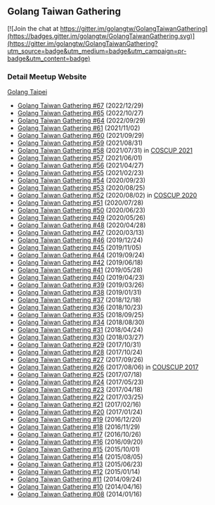 ## Golang Taiwan Gathering

[![Join the chat at https://gitter.im/golangtw/GolangTaiwanGathering](https://badges.gitter.im/golangtw/GolangTaiwanGathering.svg)](https://gitter.im/golangtw/GolangTaiwanGathering?utm_source=badge&utm_medium=badge&utm_campaign=pr-badge&utm_content=badge)

### Detail Meetup Website

[Golang Taipei](https://www.meetup.com/golang-taipei-meetup/)

- [Golang Taiwan Gathering #67](meetup/gtg67) (2022/12/29)
- [Golang Taiwan Gathering #65](meetup/gtg65) (2022/10/27)
- [Golang Taiwan Gathering #64](meetup/gtg64) (2022/09/29)
- [Golang Taiwan Gathering #61](meetup/gtg61) (2021/11/02)
- [Golang Taiwan Gathering #60](meetup/gtg60) (2021/09/29)
- [Golang Taiwan Gathering #59](meetup/gtg59) (2021/08/31)
- [Golang Taiwan Gathering #58](meetup/gtg58) (2021/07/31) in [COSCUP 2021](https://coscup.org/2021)
- [Golang Taiwan Gathering #57](meetup/gtg57) (2021/06/01)
- [Golang Taiwan Gathering #56](meetup/gtg56) (2021/04/27)
- [Golang Taiwan Gathering #55](meetup/gtg55) (2021/02/23)
- [Golang Taiwan Gathering #54](meetup/gtg54) (2020/09/23)
- [Golang Taiwan Gathering #53](meetup/gtg53) (2020/08/25)
- [Golang Taiwan Gathering #52](meetup/gtg52) (2020/08/02) in [COSCUP 2020](https://coscup.org/2020)
- [Golang Taiwan Gathering #51](meetup/gtg51) (2020/07/28)
- [Golang Taiwan Gathering #50](meetup/gtg50) (2020/06/23)
- [Golang Taiwan Gathering #49](meetup/gtg49) (2020/05/26)
- [Golang Taiwan Gathering #48](meetup/gtg48) (2020/04/28)
- [Golang Taiwan Gathering #47](meetup/gtg47) (2020/03/13)
- [Golang Taiwan Gathering #46](meetup/gtg46) (2019/12/24)
- [Golang Taiwan Gathering #45](meetup/gtg45) (2019/11/05)
- [Golang Taiwan Gathering #44](meetup/gtg44) (2019/09/24)
- [Golang Taiwan Gathering #42](meetup/gtg42) (2019/06/18)
- [Golang Taiwan Gathering #41](meetup/gtg41) (2019/05/28)
- [Golang Taiwan Gathering #40](meetup/gtg40) (2019/04/23)
- [Golang Taiwan Gathering #39](meetup/gtg39) (2019/03/26)
- [Golang Taiwan Gathering #38](meetup/gtg38) (2019/01/31)
- [Golang Taiwan Gathering #37](meetup/gtg37) (2018/12/18)
- [Golang Taiwan Gathering #36](meetup/gtg36) (2018/10/23)
- [Golang Taiwan Gathering #35](meetup/gtg35) (2018/09/25)
- [Golang Taiwan Gathering #34](meetup/gtg34) (2018/08/30)
- [Golang Taiwan Gathering #31](meetup/gtg31) (2018/04/24)
- [Golang Taiwan Gathering #30](meetup/gtg30) (2018/03/27)
- [Golang Taiwan Gathering #29](meetup/gtg29) (2017/10/31)
- [Golang Taiwan Gathering #28](meetup/gtg28) (2017/10/24)
- [Golang Taiwan Gathering #27](meetup/gtg27) (2017/09/26)
- [Golang Taiwan Gathering #26](meetup/gtg26) (2017/08/06) in [COUSCUP 2017](https://coscup.org/2017/#/)
- [Golang Taiwan Gathering #25](meetup/gtg25) (2017/07/18)
- [Golang Taiwan Gathering #24](meetup/gtg24) (2017/05/23)
- [Golang Taiwan Gathering #23](meetup/gtg23) (2017/04/18)
- [Golang Taiwan Gathering #22](meetup/gtg22) (2017/03/25)
- [Golang Taiwan Gathering #21](meetup/gtg21) (2017/02/16)
- [Golang Taiwan Gathering #20](meetup/gtg20) (2017/01/24)
- [Golang Taiwan Gathering #19](meetup/gtg19) (2016/12/20)
- [Golang Taiwan Gathering #18](meetup/gtg18) (2016/11/29)
- [Golang Taiwan Gathering #17](meetup/gtg17) (2016/10/26)
- [Golang Taiwan Gathering #16](meetup/gtg16) (2016/09/20)
- [Golang Taiwan Gathering #15](meetup/gtg15) (2015/10/01)
- [Golang Taiwan Gathering #14](meetup/gtg14) (2015/08/05)
- [Golang Taiwan Gathering #13](meetup/gtg13) (2015/06/23)
- [Golang Taiwan Gathering #12](meetup/gtg12) (2015/01/14)
- [Golang Taiwan Gathering #11](meetup/gtg11) (2014/09/24)
- [Golang Taiwan Gathering #10](meetup/gtg10) (2014/04/16)
- [Golang Taiwan Gathering #08](meetup/gtg8)  (2014/01/16)
